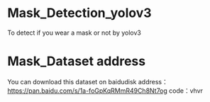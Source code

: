 # Mask_Detection_yolov3
To detect if you wear a mask or not by yolov3


# Mask_Dataset address

You can download this dataset on baidudisk
address：https://pan.baidu.com/s/1a-foGpKqRMmR49Ch8Nt7og 
code：vhvr 

